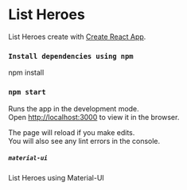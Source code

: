 # List Heroes

List Heroes create with [Create React App](https://github.com/facebookincubator/create-react-app).

### `Install dependencies using npm`
npm install

### `npm start`

Runs the app in the development mode.<br />
Open [http://localhost:3000](http://localhost:3000) to view it in the browser.

The page will reload if you make edits.<br />
You will also see any lint errors in the console.

##### `material-ui` 
List Heroes using Material-UI
